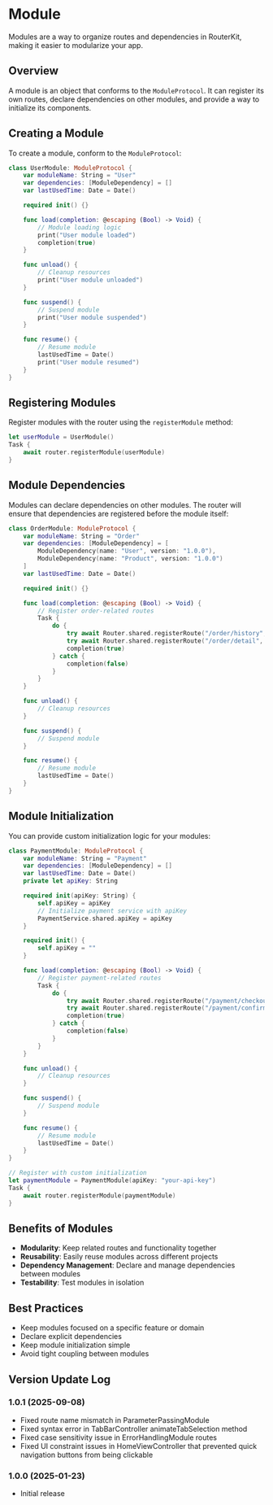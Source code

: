 # Module

Modules are a way to organize routes and dependencies in RouterKit, making it easier to modularize your app.

## Overview

A module is an object that conforms to the `ModuleProtocol`. It can register its own routes, declare dependencies on other modules, and provide a way to initialize its components.

## Creating a Module

To create a module, conform to the `ModuleProtocol`:

```swift
class UserModule: ModuleProtocol {
    var moduleName: String = "User"
    var dependencies: [ModuleDependency] = []
    var lastUsedTime: Date = Date()

    required init() {}

    func load(completion: @escaping (Bool) -> Void) {
        // Module loading logic
        print("User module loaded")
        completion(true)
    }

    func unload() {
        // Cleanup resources
        print("User module unloaded")
    }

    func suspend() {
        // Suspend module
        print("User module suspended")
    }

    func resume() {
        // Resume module
        lastUsedTime = Date()
        print("User module resumed")
    }
}
```

## Registering Modules

Register modules with the router using the `registerModule` method:

```swift
let userModule = UserModule()
Task {
    await router.registerModule(userModule)
}
```

## Module Dependencies

Modules can declare dependencies on other modules. The router will ensure that dependencies are registered before the module itself:

```swift
class OrderModule: ModuleProtocol {
    var moduleName: String = "Order"
    var dependencies: [ModuleDependency] = [
        ModuleDependency(name: "User", version: "1.0.0"),
        ModuleDependency(name: "Product", version: "1.0.0")
    ]
    var lastUsedTime: Date = Date()

    required init() {}

    func load(completion: @escaping (Bool) -> Void) {
        // Register order-related routes
        Task {
            do {
                try await Router.shared.registerRoute("/order/history", for: OrderHistoryViewController.self)
                try await Router.shared.registerRoute("/order/detail", for: OrderDetailViewController.self)
                completion(true)
            } catch {
                completion(false)
            }
        }
    }

    func unload() {
        // Cleanup resources
    }

    func suspend() {
        // Suspend module
    }

    func resume() {
        // Resume module
        lastUsedTime = Date()
    }
}
```

## Module Initialization

You can provide custom initialization logic for your modules:

```swift
class PaymentModule: ModuleProtocol {
    var moduleName: String = "Payment"
    var dependencies: [ModuleDependency] = []
    var lastUsedTime: Date = Date()
    private let apiKey: String

    required init(apiKey: String) {
        self.apiKey = apiKey
        // Initialize payment service with apiKey
        PaymentService.shared.apiKey = apiKey
    }

    required init() {
        self.apiKey = ""
    }

    func load(completion: @escaping (Bool) -> Void) {
        // Register payment-related routes
        Task {
            do {
                try await Router.shared.registerRoute("/payment/checkout", for: CheckoutViewController.self)
                try await Router.shared.registerRoute("/payment/confirmation", for: PaymentConfirmationViewController.self)
                completion(true)
            } catch {
                completion(false)
            }
        }
    }

    func unload() {
        // Cleanup resources
    }

    func suspend() {
        // Suspend module
    }

    func resume() {
        // Resume module
        lastUsedTime = Date()
    }
}

// Register with custom initialization
let paymentModule = PaymentModule(apiKey: "your-api-key")
Task {
    await router.registerModule(paymentModule)
}
```

## Benefits of Modules

- **Modularity**: Keep related routes and functionality together
- **Reusability**: Easily reuse modules across different projects
- **Dependency Management**: Declare and manage dependencies between modules
- **Testability**: Test modules in isolation

## Best Practices

- Keep modules focused on a specific feature or domain
- Declare explicit dependencies
- Keep module initialization simple
- Avoid tight coupling between modules

## Version Update Log

### 1.0.1 (2025-09-08)

- Fixed route name mismatch in ParameterPassingModule
- Fixed syntax error in TabBarController animateTabSelection method
- Fixed case sensitivity issue in ErrorHandlingModule routes
- Fixed UI constraint issues in HomeViewController that prevented quick navigation buttons from being clickable

### 1.0.0 (2025-01-23)

- Initial release